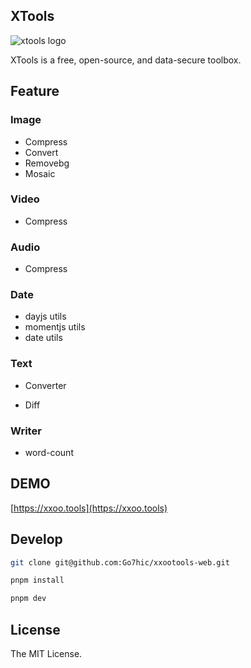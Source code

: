 ## XTools

![xtools logo](/public/logo.png)

XTools is a free, open-source, and data-secure toolbox.


## Feature

### Image
- Compress
- Convert
- Removebg
- Mosaic

### Video

- Compress

### Audio
- Compress

### Date
- dayjs utils
- momentjs utils
- date utils

### Text

- Converter

- Diff

### Writer
- word-count


## DEMO

[https://xxoo.tools](https://xxoo.tools)


## Develop

```bash
git clone git@github.com:Go7hic/xxootools-web.git

pnpm install 

pnpm dev
```

## License

The MIT License.